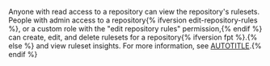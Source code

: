 Anyone with read access to a repository can view the repository's rulesets. People with admin access to a repository{% ifversion edit-repository-rules %}, or a custom role with the "edit repository rules" permission,{% endif %} can create, edit, and delete rulesets for a repository{% ifversion fpt %}.{% else %} and view ruleset insights. For more information, see [AUTOTITLE](/organizations/managing-user-access-to-your-organizations-repositories/managing-repository-roles/about-custom-repository-roles).{% endif %}
